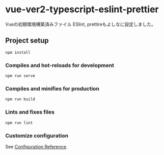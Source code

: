 # vue-ver2-typescript-eslint-prettier
Vueの初期環境構築済みファイル
ESlint, prettireもよしなに設定しました。
## Project setup
```
npm install
```

### Compiles and hot-reloads for development
```
npm run serve
```

### Compiles and minifies for production
```
npm run build
```

### Lints and fixes files
```
npm run lint
```

### Customize configuration
See [Configuration Reference](https://cli.vuejs.org/config/).
